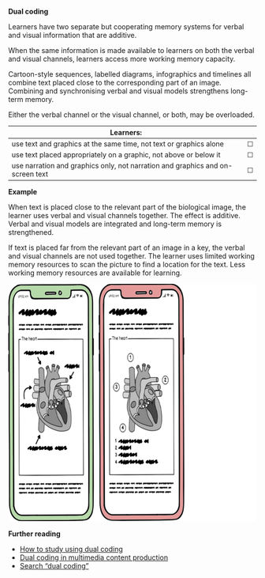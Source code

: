 **Dual coding**

Learners have two separate but cooperating memory systems for verbal and visual information that are additive. 

When the same information is made available to learners on both the verbal and visual channels, learners access more working memory capacity.

Cartoon-style sequences, labelled diagrams, infographics and timelines all combine text placed close to the corresponding part of an image. Combining and synchronising verbal and visual models strengthens long-term memory. 

Either the verbal channel or the visual channel, or both, may be overloaded.

| Learners:     |   |  
| ------------- | ------------- |
| use text and graphics at the same time, not text or graphics alone |&#9744;|
| use text placed appropriately on a graphic, not above or below it  |&#9744; |
| use narration and graphics only, not narration and graphics and on-screen text |&#9744;|

**Example**  

When text is placed close to the relevant part of the biological image, the learner uses verbal and visual channels together. The effect is additive. Verbal and visual models are integrated and long-term memory is strengthened. 

If text is placed far from the relevant part of an image in a key, the verbal and visual channels are not used together. The learner uses limited working memory resources to scan the picture to find a location for the text. Less working memory resources are available for learning.

<img src="https://raw.githubusercontent.com/warwick-bailey-work/lxd-sys/main/md/images/700-w-480-h/dual-coding-700-480.png" height="480">  

**Further reading**  

* <a href="https://www.learningscientists.org/blog/2016/9/1-1" target="_top">How to study using dual coding</a>
* <a href="https://www.century.tech/news/what-is-dual-coding-theory-and-how-can-it-help-teaching/" target="_top">Dual coding in multimedia content production</a>
* <a href="https://www.google.com/search?q=dual+coding" target="_top">Search “dual coding”</a>

<div style="page-break-after: always;"></div>


